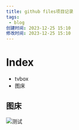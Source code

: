 ```yaml
---
title: github files项目记录
tags: 
 - blog
创建时间: 2023-12-25 15:10
修改时间: 2023-12-25 15:10
---
```

# Index
- tvbox
- 图床

## 图床
![测试](https://files.727204.xyz/img/2023/6%20-%20%E7%A7%8B%E8%B5%A4%E9%9F%B3%20-%20%E7%A7%8B%E8%B5%A4%E9%9F%B3%E7%94%BB%E9%9B%86%20%E4%BD%99%E6%B3%A2-%E3%81%AA%E3%81%94%E3%82%8A-%E3%80%90%E3%81%8A%E7%9F%A5%E3%82%89%E3%81%9B%E3%80%91%5Bpid=79028211%5D.png)